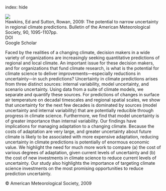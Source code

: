 index: hide

<div class="Citation">
    <div class="Citation-thumb CitationThumb-linked"  data-href="https://doi.org/10.1175/2009bams2607.1">
      <img src="https://static.claimspace.cloud/climate-study-static/refs/thumbs/12/Hawkins_and_Sutton_2009-thumb.png" />
    </div>

  <div class="Citation-body">
    <div class="Citation-text">Hawkins, Ed and Sutton, Rowan, 2009: The potential to narrow uncertainty in regional climate predictions. <span class="Article-journal">Bulletin of the American Meteorological Society, </span><span class="Article-volume">90, </span>1095-1107pp.</div>
    <div class="Citation-links">
      <div class="CitationLink" data-href="https://doi.org/10.1175/2009bams2607.1">
        <div class="CitationLink-icon CitationLink-Doi"></div>
        <div class="CitationLink-text">DOI</div>
      </div>
      <div class="CitationLink" data-href="https://scholar.google.com/scholar?q=10.1175/2009bams2607.1">
        <div class="CitationLink-icon CitationLink-Scholar"></div>
        <div class="CitationLink-text">Google Scholar</div>
      </div>
    </div>
  </div>
</div>

Faced by the realities of a changing climate, decision makers in a wide variety of organizations are increasingly seeking quantitative predictions of regional and local climate. An important issue for these decision makers, and for organizations that fund climate research, is what is the potential for climate science to deliver improvements—especially reductions in uncertainty—in such predictions? Uncertainty in climate predictions arises from three distinct sources: internal variability, model uncertainty, and scenario uncertainty. Using data from a suite of climate models, we separate and quantify these sources. For predictions of changes in surface air temperature on decadal timescales and regional spatial scales, we show that uncertainty for the next few decades is dominated by sources (model uncertainty and internal variability) that are potentially reducible through progress in climate science. Furthermore, we find that model uncertainty is of greater importance than internal variability. Our findings have implications for managing adaptation to a changing climate. Because the costs of adaptation are very large, and greater uncertainty about future climate is likely to be associated with more expensive adaptation, reducing uncertainty in climate predictions is potentially of enormous economic value. We highlight the need for much more work to compare (a) the cost of various degrees of adaptation, given current levels of uncertainty and (b) the cost of new investments in climate science to reduce current levels of uncertainty. Our study also highlights the importance of targeting climate science investments on the most promising opportunities to reduce prediction uncertainty.

<div class="Citation-copy">
&copy; American Meteorological Society, 2009
</div>